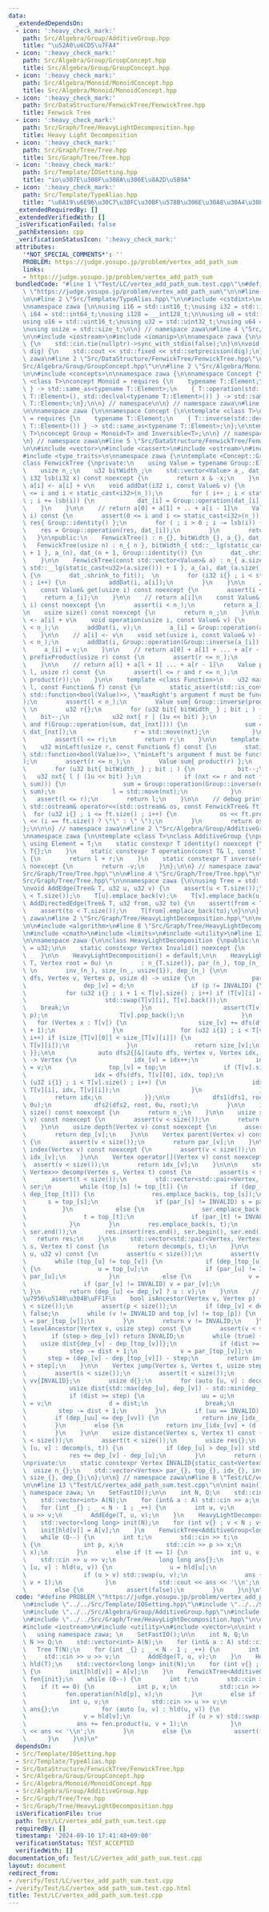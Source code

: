 ```yaml
---
data:
  _extendedDependsOn:
  - icon: ':heavy_check_mark:'
    path: Src/Algebra/Group/AdditiveGroup.hpp
    title: "\u52A0\u6CD5\u7FA4"
  - icon: ':heavy_check_mark:'
    path: Src/Algebra/Group/GroupConcept.hpp
    title: Src/Algebra/Group/GroupConcept.hpp
  - icon: ':heavy_check_mark:'
    path: Src/Algebra/Monoid/MonoidConcept.hpp
    title: Src/Algebra/Monoid/MonoidConcept.hpp
  - icon: ':heavy_check_mark:'
    path: Src/DataStructure/FenwickTree/FenwickTree.hpp
    title: Fenwick Tree
  - icon: ':heavy_check_mark:'
    path: Src/Graph/Tree/HeavyLightDecomposition.hpp
    title: Heavy Light Decomposition
  - icon: ':heavy_check_mark:'
    path: Src/Graph/Tree/Tree.hpp
    title: Src/Graph/Tree/Tree.hpp
  - icon: ':heavy_check_mark:'
    path: Src/Template/IOSetting.hpp
    title: "io\u307E\u308F\u308A\u306E\u8A2D\u5B9A"
  - icon: ':heavy_check_mark:'
    path: Src/Template/TypeAlias.hpp
    title: "\u6A19\u6E96\u30C7\u30FC\u30BF\u578B\u306E\u30A8\u30A4\u30EA\u30A2\u30B9"
  _extendedRequiredBy: []
  _extendedVerifiedWith: []
  _isVerificationFailed: false
  _pathExtension: cpp
  _verificationStatusIcon: ':heavy_check_mark:'
  attributes:
    '*NOT_SPECIAL_COMMENTS*': ''
    PROBLEM: https://judge.yosupo.jp/problem/vertex_add_path_sum
    links:
    - https://judge.yosupo.jp/problem/vertex_add_path_sum
  bundledCode: "#line 1 \"Test/LC/vertex_add_path_sum.test.cpp\"\n#define PROBLEM\
    \ \"https://judge.yosupo.jp/problem/vertex_add_path_sum\"\n\n#line 2 \"Src/Template/IOSetting.hpp\"\
    \n\n#line 2 \"Src/Template/TypeAlias.hpp\"\n\n#include <cstdint>\n#include <cstddef>\n\
    \nnamespace zawa {\n\nusing i16 = std::int16_t;\nusing i32 = std::int32_t;\nusing\
    \ i64 = std::int64_t;\nusing i128 = __int128_t;\n\nusing u8 = std::uint8_t;\n\
    using u16 = std::uint16_t;\nusing u32 = std::uint32_t;\nusing u64 = std::uint64_t;\n\
    \nusing usize = std::size_t;\n\n} // namespace zawa\n#line 4 \"Src/Template/IOSetting.hpp\"\
    \n\n#include <iostream>\n#include <iomanip>\n\nnamespace zawa {\n\nvoid SetFastIO()\
    \ {\n    std::cin.tie(nullptr)->sync_with_stdio(false);\n}\n\nvoid SetPrecision(u32\
    \ dig) {\n    std::cout << std::fixed << std::setprecision(dig);\n}\n\n} // namespace\
    \ zawa\n#line 2 \"Src/DataStructure/FenwickTree/FenwickTree.hpp\"\n\n#line 2 \"\
    Src/Algebra/Group/GroupConcept.hpp\"\n\n#line 2 \"Src/Algebra/Monoid/MonoidConcept.hpp\"\
    \n\n#include <concepts>\n\nnamespace zawa {\n\nnamespace Concept {\n\ntemplate\
    \ <class T>\nconcept Monoid = requires {\n    typename T::Element;\n    { T::identity()\
    \ } -> std::same_as<typename T::Element>;\n    { T::operation(std::declval<typename\
    \ T::Element>(), std::declval<typename T::Element>()) } -> std::same_as<typename\
    \ T::Element>;\n};\n\n} // namespace\n\n} // namespace zawa\n#line 4 \"Src/Algebra/Group/GroupConcept.hpp\"\
    \n\nnamespace zawa {\n\nnamespace Concept {\n\ntemplate <class T>\nconcept Inversible\
    \ = requires {\n    typename T::Element;\n    { T::inverse(std::declval<typename\
    \ T::Element>()) } -> std::same_as<typename T::Element>;\n};\n\ntemplate <class\
    \ T>\nconcept Group = Monoid<T> and Inversible<T>;\n\n} // namespace Concept\n\
    \n} // namespace zawa\n#line 5 \"Src/DataStructure/FenwickTree/FenwickTree.hpp\"\
    \n\n#include <vector>\n#include <cassert>\n#include <ostream>\n#include <functional>\n\
    #include <type_traits>\n\nnamespace zawa {\n\ntemplate <Concept::Group Group>\n\
    class FenwickTree {\nprivate:\n    using Value = typename Group::Element;\n\n\
    \    usize n_;\n    u32 bitWidth_;\n    std::vector<Value> a_, dat_;\n\n    constexpr\
    \ i32 lsb(i32 x) const noexcept {\n        return x & -x;\n    }\n    \n    //\
    \ a[i] <- a[i] + v\n    void addDat(i32 i, const Value& v) {\n        assert(0\
    \ <= i and i < static_cast<i32>(n_));\n        for ( i++ ; i < static_cast<i32>(dat_.size())\
    \ ; i += lsb(i)) {\n            dat_[i] = Group::operation(dat_[i], v);\n    \
    \    }\n    }\n\n    // return a[0] + a[1] + .. + a[i - 1]\n    Value product(i32\
    \ i) const {\n        assert(0 <= i and i <= static_cast<i32>(n_));\n        Value\
    \ res{ Group::identity() };\n        for ( ; i > 0 ; i -= lsb(i)) {\n        \
    \    res = Group::operation(res, dat_[i]);\n        }\n        return res;\n \
    \   }\n\npublic:\n    FenwickTree() : n_{}, bitWidth_{}, a_{}, dat_{} {}\n\n \
    \   FenwickTree(usize n) : n_{ n }, bitWidth_{ std::__lg(static_cast<u32>(n))\
    \ + 1 }, a_(n), dat_(n + 1, Group::identity()) {\n        dat_.shrink_to_fit();\n\
    \    }\n\n    FenwickTree(const std::vector<Value>& a) : n_{ a.size() }, bitWidth_{\
    \ std::__lg(static_cast<u32>(a.size())) + 1 }, a_(a), dat_(a.size() + 1, Group::identity())\
    \ {\n        dat_.shrink_to_fit();  \n        for (i32 i{} ; i < static_cast<i32>(n_)\
    \ ; i++) {\n            addDat(i, a[i]);\n        }\n    }\n\n    // return a[i]\n\
    \    const Value& get(usize i) const noexcept {\n        assert(i < n_);\n   \
    \     return a_[i];\n    }\n\n    // return a[i]\n    const Value& operator[](usize\
    \ i) const noexcept {\n        assert(i < n_);\n        return a_[i];\n    }\n\
    \n    usize size() const noexcept {\n        return n_;\n    }\n\n    // a[i]\
    \ <- a[i] + v\n    void operation(usize i, const Value& v) {\n        assert(i\
    \ < n_);\n        addDat(i, v);\n        a_[i] = Group::operation(a_[i], v);\n\
    \    }\n\n    // a[i] <- v\n    void set(usize i, const Value& v) {\n        assert(i\
    \ < n_);\n        addDat(i, Group::operation(Group::inverse(a_[i]), v));\n   \
    \     a_[i] = v;\n    }\n\n    // return a[0] + a[1] + ... + a[r - 1]\n    Value\
    \ prefixProduct(usize r) const {\n        assert(r <= n_);\n        return product(r);\n\
    \    }\n\n    // return a[l] + a[l + 1] ... + a[r - 1]\n    Value product(usize\
    \ l, usize r) const {\n        assert(l <= r and r <= n_);\n        return Group::operation(Group::inverse(product(l)),\
    \ product(r));\n    }\n\n    template <class Function>\n    u32 maxRight(usize\
    \ l, const Function& f) const {\n        static_assert(std::is_convertible_v<decltype(f),\
    \ std::function<bool(Value)>>, \"maxRight's argument f must be function bool(T)\"\
    );\n        assert(l < n_);\n        Value sum{ Group::inverse(product(l)) };\
    \ \n        u32 r{};\n        for (u32 bit{ bitWidth_ } ; bit ; ) {\n        \
    \    bit--;\n            u32 nxt{ r | (1u << bit) };\n            if (nxt < dat_.size()\
    \ and f(Group::operation(sum, dat_[nxt]))) {\n                sum = Group::operation(sum,\
    \ dat_[nxt]);\n                r = std::move(nxt);\n            }\n        }\n\
    \        assert(l <= r);\n        return r;\n    }\n\n    template <class Function>\n\
    \    u32 minLeft(usize r, const Function& f) const {\n        static_assert(std::is_convertible_v<decltype(f),\
    \ std::function<bool(Value)>>, \"minLeft's argument f must be function bool(T)\"\
    );\n        assert(r <= n_);\n        Value sum{ product(r) };\n        u32 l{};\n\
    \        for (u32 bit{ bitWidth_ } ; bit ; ) {\n            bit--;\n         \
    \   u32 nxt{ l | (1u << bit) };\n            if (nxt <= r and not f(Group::operation(Group::inverse(dat_[nxt]),\
    \ sum))) {\n                sum = Group::operation(Group::inverse(dat_[nxt]),\
    \ sum);\n                l = std::move(nxt);\n            }\n        }\n     \
    \   assert(l <= r);\n        return l;\n    }\n\n    // debug print\n    friend\
    \ std::ostream& operator<<(std::ostream& os, const FenwickTree& ft) {\n      \
    \  for (u32 i{} ; i <= ft.size() ; i++) {\n            os << ft.prefixProduct(i)\
    \ << (i == ft.size() ? \"\" : \" \");\n        }\n        return os;\n    }\n\
    };\n\n\n} // namespace zawa\n#line 2 \"Src/Algebra/Group/AdditiveGroup.hpp\"\n\
    \nnamespace zawa {\n\ntemplate <class T>\nclass AdditiveGroup {\npublic:\n   \
    \ using Element = T;\n    static constexpr T identity() noexcept {\n        return\
    \ T{};\n    }\n    static constexpr T operation(const T& l, const T& r) noexcept\
    \ {\n        return l + r;\n    }\n    static constexpr T inverse(const T& v)\
    \ noexcept {\n        return -v;\n    }\n};\n\n} // namespace zawa\n#line 2 \"\
    Src/Graph/Tree/Tree.hpp\"\n\n#line 4 \"Src/Graph/Tree/Tree.hpp\"\n\n#line 7 \"\
    Src/Graph/Tree/Tree.hpp\"\n\nnamespace zawa {\n\nusing Tree = std::vector<std::vector<u32>>;\n\
    \nvoid AddEdge(Tree& T, u32 u, u32 v) {\n    assert(u < T.size());\n    assert(v\
    \ < T.size());\n    T[u].emplace_back(v);\n    T[v].emplace_back(u);\n}\n\nvoid\
    \ AddDirectedEdge(Tree& T, u32 from, u32 to) {\n    assert(from < T.size());\n\
    \    assert(to < T.size());\n    T[from].emplace_back(to);\n}\n\n} // namespace\
    \ zawa\n#line 2 \"Src/Graph/Tree/HeavyLightDecomposition.hpp\"\n\n#line 5 \"Src/Graph/Tree/HeavyLightDecomposition.hpp\"\
    \n\n#include <algorithm>\n#line 8 \"Src/Graph/Tree/HeavyLightDecomposition.hpp\"\
    \n#include <cmath>\n#include <limits>\n#include <utility>\n#line 12 \"Src/Graph/Tree/HeavyLightDecomposition.hpp\"\
    \n\nnamespace zawa {\n\nclass HeavyLightDecomposition {\npublic:\n    using Vertex\
    \ = u32;\n\n    static constexpr Vertex Invalid() noexcept {\n        return INVALID;\n\
    \    }\n\n    HeavyLightDecomposition() = default;\n\n    HeavyLightDecomposition(Tree\
    \ T, Vertex root = 0u) \n        : n_{T.size()}, par_(n_), top_(n_), idx_(n_),\
    \ \n        inv_(n_), size_(n_, usize{1}), dep_(n_) {\n\n            auto dfs1{[&](auto\
    \ dfs, Vertex v, Vertex p, usize d) -> usize {\n                par_[v] = p;\n\
    \                dep_[v] = d;\n                if (p != INVALID) {\n         \
    \           for (u32 i{} ; i + 1 < T[v].size() ; i++) if (T[v][i] == p) {\n  \
    \                      std::swap(T[v][i], T[v].back());\n                    \
    \    break;\n                    }\n                    assert(T[v].back() ==\
    \ p);\n                    T[v].pop_back();\n                }\n             \
    \   for (Vertex x : T[v]) {\n                    size_[v] += dfs(dfs, x, v, d\
    \ + 1);\n                }\n                for (u32 i{1} ; i < T[v].size() ;\
    \ i++) if (size_[T[v][0]] < size_[T[v][i]]) {\n                    std::swap(T[v][0],\
    \ T[v][i]);\n                }\n                return size_[v];\n           \
    \ }};\n\n            auto dfs2{[&](auto dfs, Vertex v, Vertex idx, Vertex top)\
    \ -> Vertex {\n                idx_[v] = idx++;\n                inv_[idx_[v]]\
    \ = v;\n                top_[v] = top;\n                if (T[v].size()) {\n \
    \                   idx = dfs(dfs, T[v][0], idx, top);\n                    for\
    \ (u32 i{1} ; i < T[v].size() ; i++) {\n                        idx = dfs(dfs,\
    \ T[v][i], idx, T[v][i]);\n                    }\n                }\n        \
    \        return idx;\n            }};\n\n            dfs1(dfs1, root, INVALID,\
    \ 0u);\n            dfs2(dfs2, root, 0u, root);\n        }\n\n    inline usize\
    \ size() const noexcept {\n        return n_;\n    }\n\n    usize size(Vertex\
    \ v) const noexcept {\n        assert(v < size());\n        return size_[v];\n\
    \    }\n\n    usize depth(Vertex v) const noexcept {\n        assert(v < size());\n\
    \        return dep_[v];\n    }\n\n    Vertex parent(Vertex v) const noexcept\
    \ {\n        assert(v < size());\n        return par_[v];\n    }\n\n    Vertex\
    \ index(Vertex v) const noexcept {\n        assert(v < size());\n        return\
    \ idx_[v];\n    }\n\n    Vertex operator[](Vertex v) const noexcept {\n      \
    \  assert(v < size());\n        return idx_[v];\n    }\n\n\n    std::vector<std::pair<Vertex,\
    \ Vertex>> decomp(Vertex s, Vertex t) const {\n        assert(s < size());\n \
    \       assert(t < size());\n        std::vector<std::pair<Vertex, Vertex>> res,\
    \ ser;\n        while (top_[s] != top_[t]) {\n            if (dep_[top_[s]] >=\
    \ dep_[top_[t]]) {\n                res.emplace_back(s, top_[s]);\n          \
    \      s = top_[s];\n                if (par_[s] != INVALID) s = par_[s];\n  \
    \          }\n            else {\n                ser.emplace_back(top_[t], t);\n\
    \                t = top_[t];\n                if (par_[t] != INVALID) t = par_[t];\n\
    \            }\n        }\n        res.emplace_back(s, t);\n        std::reverse(ser.begin(),\
    \ ser.end());\n        res.insert(res.end(), ser.begin(), ser.end()); \n     \
    \   return res;\n    }\n\n    std::vector<std::pair<Vertex, Vertex>> operator()(Vertex\
    \ s, Vertex t) const {\n        return decomp(s, t);\n    }\n\n    Vertex lca(u32\
    \ u, u32 v) const {\n        assert(u < size());\n        assert(v < size());\n\
    \        while (top_[u] != top_[v]) {\n            if (dep_[top_[u]] >= dep_[top_[v]])\
    \ {\n                u = top_[u];\n                if (par_[u] != INVALID) u =\
    \ par_[u];\n            }\n            else {\n                v = top_[v];\n\
    \                if (par_[v] != INVALID) v = par_[v];\n            }\n       \
    \ }\n        return (dep_[u] <= dep_[v] ? u : v);\n    }\n\n    // p\u306Fv\u306E\
    \u7956\u5148\u304B\uFF1F\n    bool isAncestor(Vertex v, Vertex p) {\n        assert(v\
    \ < size());\n        assert(p < size());\n        if (dep_[v] < dep_[p]) return\
    \ false;\n        while (v != INVALID and top_[v] != top_[p]) {\n            v\
    \ = par_[top_[v]];\n        }\n        return v != INVALID;\n    }\n\n    Vertex\
    \ levelAncestor(Vertex v, usize step) const {\n        assert(v < size());\n \
    \       if (step > dep_[v]) return INVALID;\n        while (true) {\n        \
    \    usize dist{dep_[v] - dep_[top_[v]]};\n            if (dist >= step) break;\n\
    \            step -= dist + 1;\n            v = par_[top_[v]];\n        }\n  \
    \      step = (dep_[v] - dep_[top_[v]]) - step;\n        return inv_[idx_[top_[v]]\
    \ + step];\n    }\n\n    Vertex jump(Vertex s, Vertex t, usize step) const {\n\
    \        assert(s < size());\n        assert(t < size());\n        Vertex uu{INVALID},\
    \ vv{INVALID};\n        usize d{};\n        for (auto [u, v] : decomp(s, t)) {\n\
    \            usize dist{std::max(dep_[u], dep_[v]) - std::min(dep_[u], dep_[v])};\n\
    \            if (dist >= step) {\n                uu = u;\n                vv\
    \ = v;\n                d = dist;\n                break;\n            }\n   \
    \         step -= dist + 1;\n        }\n        if (uu == INVALID) return INVALID;\n\
    \        if (dep_[uu] <= dep_[vv]) {\n            return inv_[idx_[uu] + step];\n\
    \        }\n        else {\n            return inv_[idx_[vv] + (d - step)];\n\
    \        }\n    }\n\n    usize distance(Vertex s, Vertex t) const {\n        assert(s\
    \ < size());\n        assert(t < size());\n        usize res{};\n        for (auto\
    \ [u, v] : decomp(s, t)) {\n            if (dep_[u] > dep_[v]) std::swap(u, v);\n\
    \            res += dep_[v] - dep_[u];\n        }\n        return res;\n    }\n\
    \nprivate:\n    static constexpr Vertex INVALID{static_cast<Vertex>(-1)};\n  \
    \  usize n_{};\n    std::vector<Vertex> par_{}, top_{}, idx_{}, inv_{};\n    std::vector<usize>\
    \ size_{}, dep_{};\n};\n\n} // namespace zawa\n#line 8 \"Test/LC/vertex_add_path_sum.test.cpp\"\
    \n\n#line 13 \"Test/LC/vertex_add_path_sum.test.cpp\"\n\nint main() {\n    using\
    \ namespace zawa; \n    SetFastIO();\n\n    int N, Q;\n    std::cin >> N >> Q;\n\
    \    std::vector<int> A(N);\n    for (int& a : A) std::cin >> a;\n    Tree T(N);\n\
    \    for (int _{} ; _ < N - 1 ; _++) {\n        int u, v;\n        std::cin >>\
    \ u >> v;\n        AddEdge(T, u, v);\n    }\n    HeavyLightDecomposition hld(T);\n\
    \    std::vector<long long> init(N);\n    for (int v{} ; v < N ; v++) {\n    \
    \    init[hld[v]] = A[v];\n    }\n    FenwickTree<AdditiveGroup<long long>> fen{init};\n\
    \    while (Q--) {\n        int t;\n        std::cin >> t;\n        if (t == 0)\
    \ {\n            int p, x;\n            std::cin >> p >> x;\n            fen.operation(hld[p],\
    \ x);\n        }\n        else if (t == 1) {\n            int u, v;\n        \
    \    std::cin >> u >> v;\n            long long ans{};\n            for (auto\
    \ [u, v] : hld(u, v)) {\n                u = hld[u];\n                v = hld[v];\n\
    \                if (u > v) std::swap(u, v);\n                ans += fen.product(u,\
    \ v + 1);\n            }\n            std::cout << ans << '\\n';\n        }\n\
    \        else {\n            assert(false);\n        }\n    }\n}\n"
  code: "#define PROBLEM \"https://judge.yosupo.jp/problem/vertex_add_path_sum\"\n\
    \n#include \"../../Src/Template/IOSetting.hpp\"\n#include \"../../Src/DataStructure/FenwickTree/FenwickTree.hpp\"\
    \n#include \"../../Src/Algebra/Group/AdditiveGroup.hpp\"\n#include \"../../Src/Graph/Tree/Tree.hpp\"\
    \n#include \"../../Src/Graph/Tree/HeavyLightDecomposition.hpp\"\n\n#include <cassert>\n\
    #include <iostream>\n#include <utility>\n#include <vector>\n\nint main() {\n \
    \   using namespace zawa; \n    SetFastIO();\n\n    int N, Q;\n    std::cin >>\
    \ N >> Q;\n    std::vector<int> A(N);\n    for (int& a : A) std::cin >> a;\n \
    \   Tree T(N);\n    for (int _{} ; _ < N - 1 ; _++) {\n        int u, v;\n   \
    \     std::cin >> u >> v;\n        AddEdge(T, u, v);\n    }\n    HeavyLightDecomposition\
    \ hld(T);\n    std::vector<long long> init(N);\n    for (int v{} ; v < N ; v++)\
    \ {\n        init[hld[v]] = A[v];\n    }\n    FenwickTree<AdditiveGroup<long long>>\
    \ fen{init};\n    while (Q--) {\n        int t;\n        std::cin >> t;\n    \
    \    if (t == 0) {\n            int p, x;\n            std::cin >> p >> x;\n \
    \           fen.operation(hld[p], x);\n        }\n        else if (t == 1) {\n\
    \            int u, v;\n            std::cin >> u >> v;\n            long long\
    \ ans{};\n            for (auto [u, v] : hld(u, v)) {\n                u = hld[u];\n\
    \                v = hld[v];\n                if (u > v) std::swap(u, v);\n  \
    \              ans += fen.product(u, v + 1);\n            }\n            std::cout\
    \ << ans << '\\n';\n        }\n        else {\n            assert(false);\n  \
    \      }\n    }\n}\n"
  dependsOn:
  - Src/Template/IOSetting.hpp
  - Src/Template/TypeAlias.hpp
  - Src/DataStructure/FenwickTree/FenwickTree.hpp
  - Src/Algebra/Group/GroupConcept.hpp
  - Src/Algebra/Monoid/MonoidConcept.hpp
  - Src/Algebra/Group/AdditiveGroup.hpp
  - Src/Graph/Tree/Tree.hpp
  - Src/Graph/Tree/HeavyLightDecomposition.hpp
  isVerificationFile: true
  path: Test/LC/vertex_add_path_sum.test.cpp
  requiredBy: []
  timestamp: '2024-09-10 17:41:48+09:00'
  verificationStatus: TEST_ACCEPTED
  verifiedWith: []
documentation_of: Test/LC/vertex_add_path_sum.test.cpp
layout: document
redirect_from:
- /verify/Test/LC/vertex_add_path_sum.test.cpp
- /verify/Test/LC/vertex_add_path_sum.test.cpp.html
title: Test/LC/vertex_add_path_sum.test.cpp
---
```

